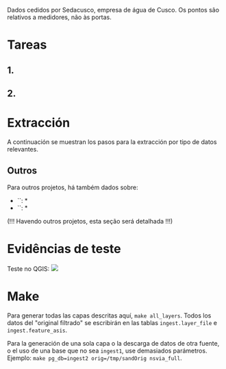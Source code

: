 Dados cedidos por Sedacusco, empresa de água de Cusco. Os pontos são relativos a medidores, não às portas.

# Tareas

## 1. 

## 2. 


# Extracción
A continuación se muestran los pasos para la extracción por tipo de datos relevantes.






## Outros
Para outros projetos, há também dados sobre:
* ``:
  *
* ``:
  *

(!!! Havendo outros projetos, esta seção será detalhada !!!)

# Evidências de teste
Teste no QGIS:
![](qgis.png)

# Make
Para generar todas las capas descritas aquí, `make all_layers`. Todos los datos del "original filtrado" se escribirán en las tablas `ingest.layer_file` e` ingest.feature_asis`.

Para la generación de una sola capa o la descarga de datos de otra fuente, o el uso de una base que no sea `ingest1`, use demasiados parámetros. Ejemplo: `make pg_db=ingest2 orig=/tmp/sandOrig nsvia_full`.

